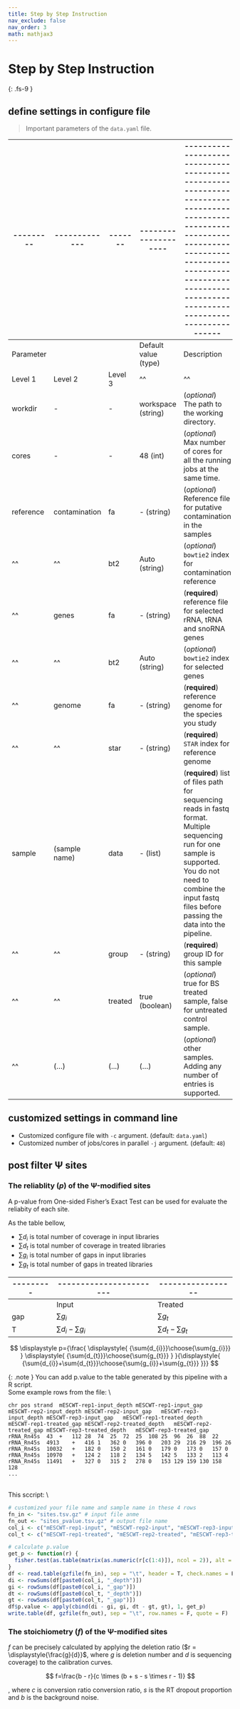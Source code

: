```yaml
---
title: Step by Step Instruction
nav_exclude: false
nav_order: 3
math: mathjax3
---
```


<!-- prettier-ignore-start -->
# Step by Step Instruction
{: .fs-9 }
<!-- prettier-ignore-end -->

## define settings in configure file

> Important parameters of the `data.yaml` file.

| --------- | ------------- | ------- | -------------------- | ------------------------------------------------------------------------------------------------------------------------------------------------------------------------------------------------------------------------ |
| --------- | ------------- | ------- | -------------------- | ------------------------------------------------------------------------------------------------------------------------------------------------------------------------------------------------------------------------ |
| Parameter |               |         | Default value (type) | Description                                                                                                                                                                                                              |
| Level 1   | Level 2       | Level 3 | ^^                   | ^^                                                                                                                                                                                                                       |
| workdir   | -             | -       | workspace (string)   | (_optional_) The path to the working directory.                                                                                                                                                                          |
| cores     | -             | -       | 48 (int)             | (_optional_) Max number of cores for all the running jobs at the same time.                                                                                                                                              |
| reference | contamination | fa      | - (string)           | (_optional_) Reference file for putative contamination in the samples                                                                                                                                                    |
| ^^        | ^^            | bt2     | Auto (string)        | (_optional_) `bowtie2` index for contamination reference                                                                                                                                                                 |
| ^^        | genes         | fa      | - (string)           | (**required**) reference file for selected rRNA, tRNA and snoRNA genes                                                                                                                                                   |
| ^^        | ^^            | bt2     | Auto (string)        | (_optional_) `bowtie2` index for selected genes                                                                                                                                                                          |
| ^^        | genome        | fa      | - (string)           | (**required**) reference genome for the species you study                                                                                                                                                                |
| ^^        | ^^            | star    | - (string)           | (**required**) `STAR` index for reference genome                                                                                                                                                                         |
| sample    | (sample name) | data    | - (list)             | (**required**) list of files path for sequencing reads in fastq format. Multiple sequencing run for one sample is supported. You do not need to combine the input fastq files before passing the data into the pipeline. |
| ^^        | ^^            | group   | - (string)           | (**required**) group ID for this sample                                                                                                                                                                                  |
| ^^        | ^^            | treated | true (boolean)       | (_optional_) true for BS treated sample, false for untreated control sample.                                                                                                                                             |
| ^^        | (…)           | (...)   | (…)                  | (_optional_) other samples. Adding any number of entries is supported.                                                                                                                                                   |

## customized settings in command line

- Customized configure file with `-c` argument. (default: `data.yaml`)
- Customized number of jobs/cores in parallel `-j` argument. (default: `48`)

## post filter &Psi; sites

### The reliablity ($p$) of the &Psi;-modified sites

A p-value from One-sided Fisher’s Exact Test can be used for evaluate the reliabity of each site.

As the table bellow,

- $\sum{d_{i}}$ is total number of coverage in input libraries
- $\sum{d_{t}}$ is total number of coverage in treated libraries
- $\sum{g_{i}}$ is total number of gaps in input libraries
- $\sum{g_{t}}$ is total number of gaps in treated libraries

| --------- | -----------------------     | -----------------           |
| --------- | --------------------------- | --------------------------- |
|           | Input                       | Treated                     |
| gap       | $\sum{g_{i}}$               | $\sum{g_{t}}$               |
| T         | $\sum{d_{i}} - \sum{g_{i}}$ | $\sum{d_{t}} - \sum{g_{t}}$ |

$$
\displaystyle p={\frac{  \displaystyle{ {\sum{d_{i}}}\choose{\sum{g_{i}}} } \displaystyle{ {\sum{d_{t}}}\choose{\sum{g_{t}}} }  }{\displaystyle{ {\sum{d_{i}}+\sum{d_{t}}}\choose{\sum{g_{i}}+\sum{g_{t}}} }}}
$$

{: .note }
You can add p.value to the table generated by this pipeline with a R script.
\
Some example rows from the file:
\

```
chr	pos	strand	mESCWT-rep1-input_depth	mESCWT-rep1-input_gap	mESCWT-rep2-input_depth	mESCWT-rep2-input_gap	mESCWT-rep3-input_depth	mESCWT-rep3-input_gap	mESCWT-rep1-treated_depth	mESCWT-rep1-treated_gap	mESCWT-rep2-treated_depth	mESCWT-rep2-treated_gap	mESCWT-rep3-treated_depth	mESCWT-rep3-treated_gap
rRNA_Rn45s	43	+	112	28	74	25	72	25	108	25	96	26	88	22
rRNA_Rn45s	4913	+	416	1	362	0	396	0	203	29	216	29	196	26
rRNA_Rn45s	10032	+	182	0	150	2	161	0	179	0	173	0	157	0
rRNA_Rn45s	10970	+	124	2	118	2	134	5	142	5	133	2	113	4
rRNA_Rn45s	11491	+	327	0	315	2	278	0	153	129	159	130	158	128
...
```

\
This sccript:
\

```R
# customized your file name and sample name in these 4 rows
fn_in <- "sites.tsv.gz" # input file anme
fn_out <- "sites_pvalue.tsv.gz" # output file name
col_i <- c("mESCWT-rep1-input", "mESCWT-rep2-input", "mESCWT-rep3-input") # sample of input libs
col_t <- c("mESCWT-rep1-treated", "mESCWT-rep2-treated", "mESCWT-rep3-treated") # sample of treated libs

# calculate p.value
get_p <- function(r) {
  fisher.test(as.table(matrix(as.numeric(r[c(1:4)]), ncol = 2)), alt = "greater")$p.value
}
df <- read.table(gzfile(fn_in), sep = "\t", header = T, check.names = F)
di <- rowSums(df[paste0(col_i, "_depth")])
gi <- rowSums(df[paste0(col_i, "_gap")])
dt <- rowSums(df[paste0(col_t, "_depth")])
gt <- rowSums(df[paste0(col_t, "_gap")])
df$p.value <- apply(cbind(di - gi, gi, dt - gt, gt), 1, get_p)
write.table(df, gzfile(fn_out), sep = "\t", row.names = F, quote = F)
```

### The stoichiometry ($f$) of the &Psi;-modified sites

$f$ can be precisely calculated by applying the deletion ratio ($r = \displaystyle{\frac{g}{d}}$, where $g$ is deletion number and $d$ is sequencing coverage) to the calibration curves.

$$
f=\frac{b - r}{c \times (b + s - s \times r - 1)}
$$

, where $c$ is conversion ratio conversion ratio, $s$ is the RT dropout proportion and $b$ is the background noise.

